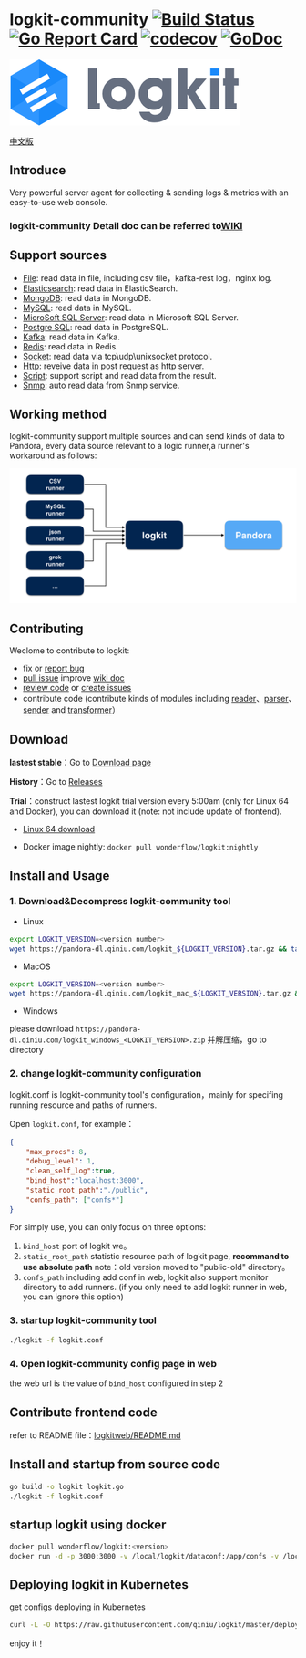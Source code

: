 # logkit-community [![Build Status](https://api.travis-ci.org/qiniu/logkit.svg)](http://travis-ci.org/qiniu/logkit) [![Go Report Card](https://goreportcard.com/badge/github.com/qiniu/logkit)](https://goreportcard.com/report/github.com/qiniu/logkit) [![codecov](https://codecov.io/gh/qiniu/logkit/branch/master/graph/badge.svg)](https://codecov.io/gh/qiniu/logkit/branch/master) [![GoDoc](https://godoc.org/github.com/qiniu/logkit?status.svg)](https://godoc.org/github.com/qiniu/logkit)

![logkit LOGO](https://raw.githubusercontent.com/qiniu/logkit/master/resources/logo.png)

[中文版](https://github.com/qiniu/logkit/blob/master/READMECN.md)

## Introduce

Very powerful server agent for collecting & sending logs & metrics with an easy-to-use web console.

### logkit-community Detail doc can be referred to[WIKI](https://github.com/qiniu/logkit/wiki)

## Support sources

* [File](https://github.com/qiniu/logkit/wiki/File-Reader): read data in file, including csv file，kafka-rest log，nginx log.
* [Elasticsearch](https://github.com/qiniu/logkit/wiki/ElasticSearch-Reader): read data in ElasticSearch.
* [MongoDB](https://github.com/qiniu/logkit/wiki/MongoDB-Reader): read data in MongoDB.
* [MySQL](https://github.com/qiniu/logkit/wiki/MySQL-Reader): read data in MySQL.
* [MicroSoft SQL Server](https://github.com/qiniu/logkit/wiki/MicroSoft-SQL-Server-Reader): read data in Microsoft SQL Server.
* [Postgre SQL](https://github.com/qiniu/logkit/wiki/PostgreSQL-Reader): read data in PostgreSQL.
* [Kafka](https://github.com/qiniu/logkit/wiki/Kafka-Reader): read data in Kafka.
* [Redis](https://github.com/qiniu/logkit/wiki/Redis-Reader): read data in Redis.
* [Socket](https://github.com/qiniu/logkit/wiki/Socket-Reader): read data via tcp\udp\unixsocket protocol.
* [Http](https://github.com/qiniu/logkit/wiki/Http-Reader): reveive data in post request as http server.
* [Script](https://github.com/qiniu/logkit/wiki/Script-Reader): support script and read data from the result.
* [Snmp](https://github.com/qiniu/logkit/wiki/Snmp-Reader): auto read data from Snmp service.

## Working method

logkit-community support multiple sources and can send kinds of data to Pandora, every data source relevant to a logic runner,a runner's workaround as follows:

![logkit workaround](https://raw.githubusercontent.com/qiniu/logkit/master/resources/logkit.png)

## Contributing

Weclome to contribute to logkit:

* fix or [report bug](https://github.com/qiniu/logkit/issues/new)
* [pull issue](https://github.com/qiniu/logkit/issues/new) improve [wiki doc](https://github.com/qiniu/logkit/wiki)
* [review code](https://github.com/qiniu/logkit/pulls) or [create issues](https://github.com/qiniu/logkit/issues/new)
* contribute code (contribute kinds of modules including [reader](https://github.com/qiniu/logkit/wiki/Readers)、[parser](https://github.com/qiniu/logkit/wiki/Parsers)、[sender](https://github.com/qiniu/logkit/wiki/Senders) and [transformer](https://github.com/qiniu/logkit/wiki/Transformers)）

## Download

**lastest stable**：Go to [Download page](https://github.com/qiniu/logkit/wiki/Download)

**History**：Go to [Releases](https://github.com/qiniu/logkit/releases)

**Trial**：construct lastest logkit trial version every 5:00am (only for Linux 64 and Docker), you can download it (note: not include update of frontend).

* [Linux 64 download](https://pandora-dl.qiniu.com/nightly/logkit_nightly.tar.gz)

* Docker image nightly:  `docker pull wonderflow/logkit:nightly`

## Install and Usage

### 1. Download&Decompress logkit-community tool

* Linux

``` sh
export LOGKIT_VERSION=<version number>
wget https://pandora-dl.qiniu.com/logkit_${LOGKIT_VERSION}.tar.gz && tar xvf logkit_${LOGKIT_VERSION}.tar.gz && rm logkit_${LOGKIT_VERSION}.tar.gz && cd _package_linux64/
```

* MacOS

``` sh
export LOGKIT_VERSION=<version number>
wget https://pandora-dl.qiniu.com/logkit_mac_${LOGKIT_VERSION}.tar.gz && tar xvf logkit_mac_${LOGKIT_VERSION}.tar.gz && rm logkit_mac_${LOGKIT_VERSION}.tar.gz && cd _package_mac/
```

* Windows

please download `https://pandora-dl.qiniu.com/logkit_windows_<LOGKIT_VERSION>.zip` 并解压缩，go to directory

### 2. change logkit-community configuration

logkit.conf is logkit-community tool's configuration，mainly for specifing running resource and paths of runners.

Open `logkit.conf`, for example：

``` json
{
    "max_procs": 8,
    "debug_level": 1,
    "clean_self_log":true,
    "bind_host":"localhost:3000",
    "static_root_path":"./public",
    "confs_path": ["confs*"]
}
```

For simply use, you can only focus on three options:

1. `bind_host` port of logkit we。
1. `static_root_path` statistic resource path of logkit page, **recommand to use absolute path** note：old version moved to "public-old" directory。
1. `confs_path` including add conf in web, logkit also support monitor directory to add runners. (if you only need to add logkit runner in web, you can ignore this option)


### 3. startup logkit-community tool

``` sh
./logkit -f logkit.conf
```

### 4. Open logkit-community config page in web

the web url is the value of `bind_host` configured in step 2

## Contribute frontend code

refer to README file：[logkitweb/README.md](https://github.com/qiniu/logkit/blob/master/logkitweb/README.md)

## Install and startup from source code

``` sh
go build -o logkit logkit.go
./logkit -f logkit.conf
```

## startup logkit using docker

``` sh
docker pull wonderflow/logkit:<version>
docker run -d -p 3000:3000 -v /local/logkit/dataconf:/app/confs -v /local/log/path:/logs/path logkit:<version>
```

## Deploying logkit in Kubernetes

get configs deploying in Kubernetes

``` sh
curl -L -O https://raw.githubusercontent.com/qiniu/logkit/master/deploy/logkit_on_k8s.yaml
```

enjoy it！
